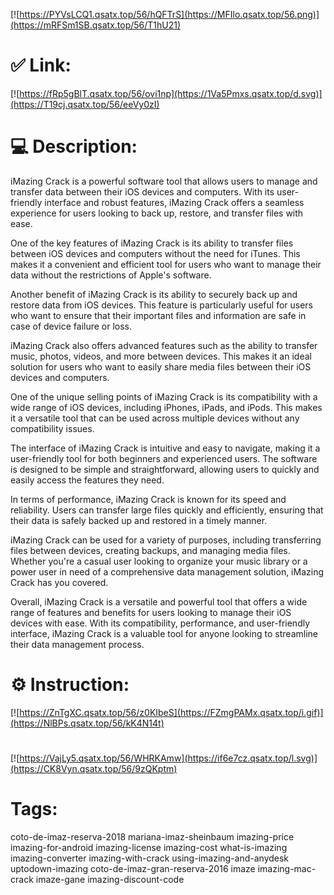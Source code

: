 [![https://PYVsLCQ1.qsatx.top/56/hQFTrS](https://MFIlo.qsatx.top/56.png)](https://mRFSm1SB.qsatx.top/56/T1hU21)
# ✅ Link:
[![https://fRp5gBlT.qsatx.top/56/ovi1np](https://1Va5Pmxs.qsatx.top/d.svg)](https://T19cj.qsatx.top/56/eeVy0zI)
# 💻 Description:
iMazing Crack is a powerful software tool that allows users to manage and transfer data between their iOS devices and computers. With its user-friendly interface and robust features, iMazing Crack offers a seamless experience for users looking to back up, restore, and transfer files with ease.

One of the key features of iMazing Crack is its ability to transfer files between iOS devices and computers without the need for iTunes. This makes it a convenient and efficient tool for users who want to manage their data without the restrictions of Apple's software.

Another benefit of iMazing Crack is its ability to securely back up and restore data from iOS devices. This feature is particularly useful for users who want to ensure that their important files and information are safe in case of device failure or loss.

iMazing Crack also offers advanced features such as the ability to transfer music, photos, videos, and more between devices. This makes it an ideal solution for users who want to easily share media files between their iOS devices and computers.

One of the unique selling points of iMazing Crack is its compatibility with a wide range of iOS devices, including iPhones, iPads, and iPods. This makes it a versatile tool that can be used across multiple devices without any compatibility issues.

The interface of iMazing Crack is intuitive and easy to navigate, making it a user-friendly tool for both beginners and experienced users. The software is designed to be simple and straightforward, allowing users to quickly and easily access the features they need.

In terms of performance, iMazing Crack is known for its speed and reliability. Users can transfer large files quickly and efficiently, ensuring that their data is safely backed up and restored in a timely manner.

iMazing Crack can be used for a variety of purposes, including transferring files between devices, creating backups, and managing media files. Whether you're a casual user looking to organize your music library or a power user in need of a comprehensive data management solution, iMazing Crack has you covered. 

Overall, iMazing Crack is a versatile and powerful tool that offers a wide range of features and benefits for users looking to manage their iOS devices with ease. With its compatibility, performance, and user-friendly interface, iMazing Crack is a valuable tool for anyone looking to streamline their data management process.

# ⚙️ Instruction:
[![https://ZnTgXC.qsatx.top/56/z0KIbeS](https://FZmgPAMx.qsatx.top/i.gif)](https://NlBPs.qsatx.top/56/kK4N14t)
#
[![https://VajLy5.qsatx.top/56/WHRKAmw](https://if6e7cz.qsatx.top/l.svg)](https://CK8Vyn.qsatx.top/56/9zQKptm)
# Tags:
coto-de-imaz-reserva-2018 mariana-imaz-sheinbaum imazing-price imazing-for-android imazing-license imazing-cost what-is-imazing imazing-converter imazing-with-crack using-imazing-and-anydesk uptodown-imazing coto-de-imaz-gran-reserva-2016 imaze imazing-mac-crack imaze-gane imazing-discount-code





